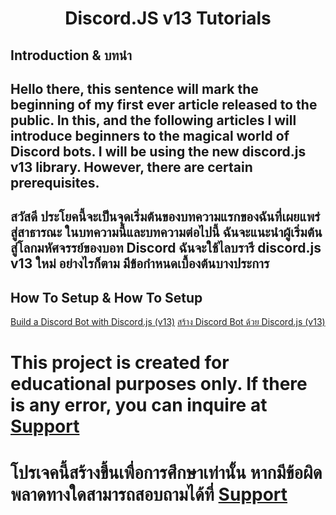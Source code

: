 <div align="center">
  <p>
    <h1>Discord.JS v13 Tutorials</h1>
  </p>
</div>

## Introduction & บทนำ

## Hello there, this sentence will mark the beginning of my first ever article released to the public. In this, and the following articles I will introduce beginners to the magical world of Discord bots. I will be using the new discord.js v13 library. However, there are certain prerequisites.

## สวัสดี ประโยคนี้จะเป็นจุดเริ่มต้นของบทความแรกของฉันที่เผยแพร่สู่สาธารณะ ในบทความนี้และบทความต่อไปนี้ ฉันจะแนะนำผู้เริ่มต้นสู่โลกมหัศจรรย์ของบอท Discord ฉันจะใช้ไลบรารี discord.js v13 ใหม่ อย่างไรก็ตาม มีข้อกำหนดเบื้องต้นบางประการ

## How To Setup & How To Setup

[Build a Discord Bot with Discord.js (v13)](https://dev.to/hypening/build-a-discord-bot-with-discord-js-v13-14mj)
[สร้าง Discord Bot ด้วย Discord.js (v13)](https://dev.to/hypening/build-a-discord-bot-with-discord-js-v13-14mj)

# This project is created for educational purposes only. If there is any error, you can inquire at [Support](discord.gg/ZWmJVExdbR)
# โปรเจคนี้สร้างขึ้นเพื่อการศึกษาเท่านั้น หากมีข้อผิดพลาดทางใดสามารถสอบถามได้ที่ [Support](discord.gg/ZWmJVExdbR)
